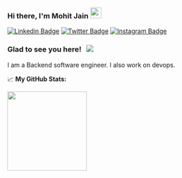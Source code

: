 <!--
**mohitkjain/mohitkjain** is a ✨ _special_ ✨ repository because its `README.md` (this file) appears on your GitHub profile.

Here are some ideas to get you started:

- 🔭 I’m currently working on ...
- 🌱 I’m currently learning ...
- 👯 I’m looking to collaborate on ...
- 🤔 I’m looking for help with ...
- 💬 Ask me about ...
- 📫 How to reach me: ...
- 😄 Pronouns: ...
- ⚡ Fun fact: ...
-->

### Hi there, I'm **Mohit Jain** <img src="https://media.giphy.com/media/hvRJCLFzcasrR4ia7z/giphy.gif" width="25px">

[![Linkedin Badge](https://img.shields.io/badge/-LinkedIn-0e76a8?style=flat-square&logo=Linkedin&logoColor=white)](https://www.linkedin.com/in/mohitkrjain)
[![Twitter Badge](https://img.shields.io/badge/-Twitter-00acee?style=flat-square&logo=Twitter&logoColor=white)](https://twitter.com/mohitk_jain)
[![Instagram Badge](https://img.shields.io/badge/-Instagram-e4405f?style=flat-square&logo=Instagram&logoColor=white)](https://www.instagram.com/_mohit_k_jain)

### Glad to see you here! &nbsp; ![](https://visitor-badge.glitch.me/badge?page_id=harish-everest)

I am a Backend software engineer. I also work on devops.

📈 **My GitHub Stats:**

<p>
  <img height="180em" src="https://github-readme-stats.vercel.app/api?username=mohitkjain&show_icons=true&hide_border=true&&count_private=true&include_all_commits=true" />
</p>
